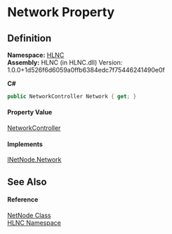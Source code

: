 # Network Property




## Definition
**Namespace:** <a href="N_HLNC">HLNC</a>  
**Assembly:** HLNC (in HLNC.dll) Version: 1.0.0+1d526f6d6059a0ffb6384edc7f75446241490e0f

**C#**
``` C#
public NetworkController Network { get; }
```



#### Property Value
<a href="T_HLNC_NetworkController">NetworkController</a>

#### Implements
<a href="P_HLNC_INetNode_Network">INetNode.Network</a>  


## See Also


#### Reference
<a href="T_HLNC_NetNode">NetNode Class</a>  
<a href="N_HLNC">HLNC Namespace</a>  
